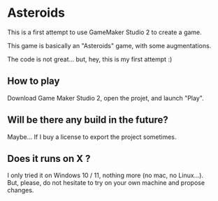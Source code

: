 # Asteroids

This is a first attempt to use GameMaker Studio 2 to create a game.

This game is basically an "Asteroids" game, with some augmentations.

The code is not great... but, hey, this is my first attempt :)

## How to play

Download Game Maker Studio 2, open the projet, and launch "Play".

## Will be there any build in the future?

Maybe... If I buy a license to export the project sometimes.

## Does it runs on X ?

I only tried it on Windows 10 / 11, nothing more (no mac, no Linux...).  
But, please, do not hesitate to try on your own machine and propose changes.
